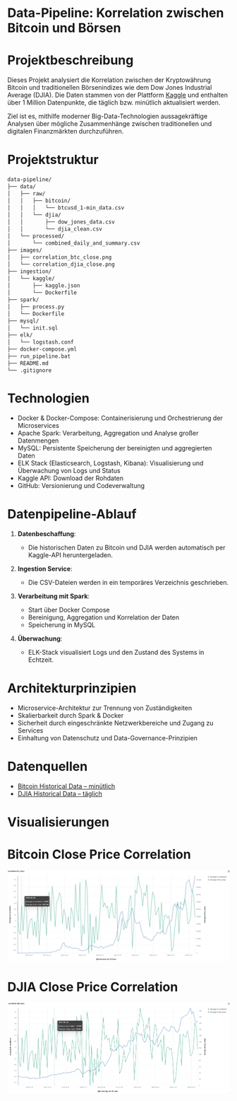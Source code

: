 # Data-Pipeline: Korrelation zwischen Bitcoin und Börsen

# Projektbeschreibung

Dieses Projekt analysiert die Korrelation zwischen der Kryptowährung Bitcoin und traditionellen Börsenindizes wie dem Dow Jones Industrial Average (DJIA). Die Daten stammen von der Plattform [Kaggle](https://www.kaggle.com/) und enthalten über 1 Million Datenpunkte, die täglich bzw. minütlich aktualisiert werden.

Ziel ist es, mithilfe moderner Big-Data-Technologien aussagekräftige Analysen über mögliche Zusammenhänge zwischen traditionellen und digitalen Finanzmärkten durchzuführen.

# Projektstruktur

```text
data-pipeline/
├── data/
│   ├── raw/
│   │   ├── bitcoin/
│   │   │   └── btcusd_1-min_data.csv
│   │   └── djia/
│   │       ├── dow_jones_data.csv
│   │       └── djia_clean.csv
│   └── processed/
│       └── combined_daily_and_summary.csv
├── images/
│   ├── correlation_btc_close.png
│   └── correlation_djia_close.png
├── ingestion/
│   └── kaggle/
│       ├── kaggle.json
│       └── Dockerfile
├── spark/
│   ├── process.py
│   └── Dockerfile
├── mysql/
│   └── init.sql
├── elk/
│   └── logstash.conf
├── docker-compose.yml
├── run_pipeline.bat
├── README.md
└── .gitignore
```



# Technologien

* Docker & Docker-Compose:                      Containerisierung und Orchestrierung der Microservices
* Apache Spark:                                 Verarbeitung, Aggregation und Analyse großer Datenmengen
* MySQL:                                        Persistente Speicherung der bereinigten und aggregierten Daten
* ELK Stack (Elasticsearch, Logstash, Kibana):  Visualisierung und Überwachung von Logs und Status
* Kaggle API:                                   Download der Rohdaten
* GitHub:                                       Versionierung und Codeverwaltung

# Datenpipeline-Ablauf

1. **Datenbeschaffung**:

   * Die historischen Daten zu Bitcoin und DJIA werden automatisch per Kaggle-API heruntergeladen.
2. **Ingestion Service**:

   * Die CSV-Dateien werden in ein temporäres Verzeichnis geschrieben.
3. **Verarbeitung mit Spark**:

   * Start über Docker Compose
   * Bereinigung, Aggregation und Korrelation der Daten
   * Speicherung in MySQL
4. **Überwachung**:

   * ELK-Stack visualisiert Logs und den Zustand des Systems in Echtzeit.

# Architekturprinzipien

* Microservice-Architektur zur Trennung von Zuständigkeiten
* Skalierbarkeit durch Spark & Docker
* Sicherheit durch eingeschränkte Netzwerkbereiche und Zugang zu Services
* Einhaltung von Datenschutz und Data-Governance-Prinzipien

# Datenquellen

* [Bitcoin Historical Data – minütlich](https://www.kaggle.com/datasets/mczielinski/bitcoin-historical-data)
* [DJIA Historical Data – täglich](https://www.kaggle.com/datasets/joebeachcapital/djia-stocks-historical-ohlcv-daily-updated)

# Visualisierungen

# Bitcoin Close Price Correlation

![Correlation Bitcoin](images/correlation_btc_close.png)

# DJIA Close Price Correlation

![Correlation DJIA](images/correlation_djia_close.png)
